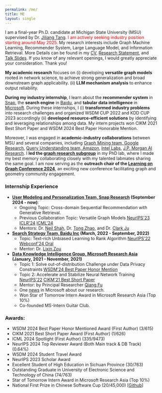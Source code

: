 ```yaml
---
permalink: /me/
title: ME
layout: single
---
```


I am a final-year Ph.D. candidate at Michigan State University (MSU) supervised by Dr. [Jiliang Tang](http://www.cse.msu.edu/~tangjili/index.html). <font color="red">I am actively seeking industry position starting around May 2025.</font> 
My research interests include Graph Machine Learning, Recommender System, Large Language Model, and Information Retrieval. More Details can be found in my [CV](https://drive.google.com/file/d/1mQguPsi5dnD9vnwu1Fz9DWOG1Sdg8ShQ/view?usp=sharing), [Research Statement](https://drive.google.com/file/d/1DycBQkBdTCmZOWh9WHNo6gNrALHmDLfe/view?usp=sharing), and [Talk Slides](https://drive.google.com/file/d/1RSfGXJAC11c3wc9Gduqg-SoMJ8qfbh7N/view?usp=sharing). If you know of any relevant openings, I would greatly appreciate your consideration. Thank you! 

**My academic research** focuses on (i) developing **versatile graph models** rooted in network science, to achieve strong generalization and broad downstream graph applicability. (ii) **LLM mechanism analysis** to enhance output reliability.

**During my industry internship**, I learn about the **recommender system** in [Snap](https://research.snap.com/team/user-modeling-and-personalization.html), the **search engine** in [Baidu](https://searchscience.baidu.com/), and **tabular data intelligence** in [Microsoft](https://www.microsoft.com/en-us/research/group/data-knowledge-intelligence/). During these internships, I (i) **transformed industry problems** into research challenges and organized WSDM CUP 2022 and KDD CUP 2023 accordingly (ii) **developed resource-efficient solutions** by identifying and leveraging relationships among data. My intern projects won CIKM 2021 Best Short Paper and WSDM 2024 Best Paper Honorable Mention. 

Moreover, I was engaged in **academic-industry collaborations** between MSU and several companies, including [Graph Mining team, Google Research](https://research.google/teams/graph-mining/),  [Query Understanding team, Amazon](https://amazonsearchqu.github.io/), [Intel Labs](https://www.intel.com/content/www/us/en/research/overview.html), [J.P. Morgan AI Research](https://www.jpmorgan.com/technology/artificial-intelligence). I **led the [graph research subgroup](https://dse-gfm.github.io/)** in my PhD lab, where I made my best memory collaborating closely with my talented labmates sharing the same goal. I am now serving as the **outreach chair of the [Learning on Graph Conference 2024](https://logconference.org/)**, an exciting new conference facilitating graph and geometry community engagement. 


### Internship Experience

- **[User Modeling and Personalization Team, Snap Research](https://research.snap.com/team/user-modeling-and-personalization.html) (September 2024 - now)**: 
  - Ongoing Topic: Cross-domain Sequential Recommendation with Generative Retrieval. 
  - Previous Collaboration Topic: Versatile Graph Models [NeurIPS'23](https://arxiv.org/abs/2306.01323.pdf) [ICLR'24](https://arxiv.org/abs/2310.00793.pdf) [ICML'24](https://arxiv.org/abs/2402.02216.pdf)
  - Mentors: Dr. [Neil Shah](https://nshah.net/), Dr. [Tong Zhao](https://tzhao.io/), and Dr. [Clark Ju](https://jumxglhf.github.io/)
- **[Search Strategy Team, Baidu Inc](https://searchscience.baidu.com/) (March, 2022 - September, 2022)** 
  - Topic: Text-rich Unbiased Learning to Rank Algorithm [NeurIPS'22](https://arxiv.org/abs/2307.09688.pdf) [Webconf'24 Oral](https://arxiv.org/abs/2210.10718.pdf)
  - Mentor: Dr. [Lixin Zou](https://www.zoulixin.site/)
- **[Data Knowledge Intelligence Group, Microsoft Research Asia](https://www.microsoft.com/en-us/research/group/data-knowledge-intelligence/) (January, 2021 - November, 2021)**
  - Topic 1: Solve out-of-distribution Challenge under Data Privacy Constraints [WSDM'24 Best Paper Honor Mention](https://arxiv.org/abs/2112.00955.pdf)
  - Topic 2: Accelerate and Stabilize Neural Network Training [NeurIPS'22](https://arxiv.org/abs/2111.15414.pdf) [CIKM'21 Best Short Paper](https://arxiv.org/abs/2108.06530.pdf)
  - Mentor: by Principal Researcher [Qiang Fu](https://scholar.google.com/citations?hl=en&user=bwTLZSIAAAAJ)
  - One [news](https://mp.weixin.qq.com/s/9wREeVH-o1TZ6Y-zcxXxXQ) in Microsoft about our research.
  - Won Star of Tomorrow Intern Award in Microsoft Research Asia (Top 10%)
  - Co-founded MS-Intern Guitar Club.




### Awards:
- WSDM 2024 Best Paper Honor Mentioned Award (First Author) (3/615)
- CIKM 2021 Best Short Paper Award (First Author) (1/626)
- ICML 2024 Spotlight (First Author) (335/9473)
- NeurIPS 2024 Top Reviewer Award (Both Main track & DB Track) (0.64%) 
- WSDM 2024 Student Travel Award
- NeurIPS 2023 Scholar Award
- Excellent Student of High Education in Sichuan Province (30/763)
- Outstanding Graduate in University of Electronic Science and Technology of China (74/763)
- Star of Tomorrow Intern Award in Microsoft Research Asia (Top 10%)
- National First Prize in Chinese Software Cup (20/45,000) [[Github](https://github.com/xiaobao520123/EnterpriseNavigator)]




